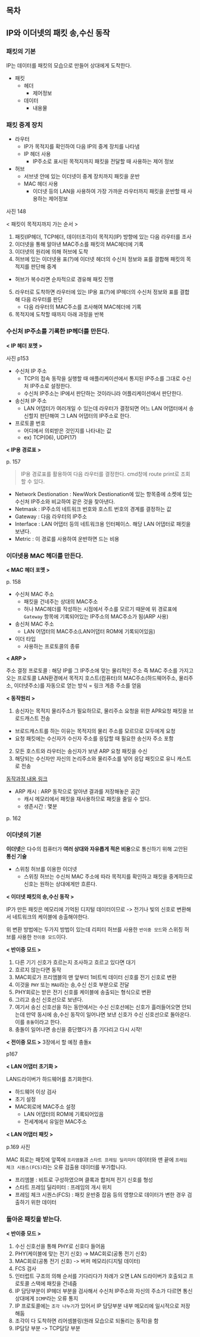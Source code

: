 
## 목차

## IP와 이더넷의 패킷 송,수신 동작

### 패킷의 기본
IP는 데이터를 패킷의 모습으로 만들어 상대에게 도착한다.

- 패킷
  - 헤더
    - 제어정보
  - 데이터
    - 내용물


### 패킷 중계 장치
- 라우터
  - IP가 목적지를 확인하여 다음 IP의 중계 장치를 나타냄
  - IP 헤더 사용
    - IP주소로 표시된 목적지까지 패킷을 전달할 때 사용하는 제어 정보
- 허브
  - 서브넷 안에 있는 이더넷이 중계 장치까지 패킷을 운반
  - MAC 헤더 사용
    - 이더넷 등의 LAN을 사용하여 가장 가까운 라우터까지 패킷을 운반할 때 사용하는 제어정보


사진 148

< 패킷이 목적지까지 가는 순서 >
1. 패킷(IP헤더, TCP헤더, 데이터조각)이 목적지(IP) 방향에 있는 다음 라우터를 조사 
2. 이더넷을 통해 알아낸 MAC주소를 패킷의 MAC헤더에 기록
3. 이더넷의 원리에 의해 허브에 도착
4. 허브에 있는 이더넷용 표(?)에 이더넷 헤더의 수신처 정보와 표를 결합해 패킷의 목적지를 판단해 중계
  - 허브가 복수라면 순차적으로 경유해 패킷 진행
5. 라우터로 도착하면 라우터에 있는 IP용 표(?)에 IP헤더의 수신처 정보와 표를 결합해 다음 라우터를 판단
   - 다음 라우터의 MAC주소를 조사해여 MAC헤더에 기록
6. 목적지에 도착할 때까지 아래 과정을 반복


### 수신처 IP주소를 기록한 IP헤더를 만든다.

**< IP 헤더 포멧 >**

사진 p153


- 수신처 IP 주소
  - TCP의 접속 동작을 실행할 때 애플리케이션에서 통지된 IP주소를 그대로 수신처 IP주소로 설정한다.
  - 수신처 IP주소는 IP에서 판단하는 것이라니라 어플리케이션에서 판단한다.
- 송신처 IP 주소  
  - LAN 어댑터가 여러개일 수 있는데 라우터가 결정되면 어느 LAN 어댑터에서 송신할지 판단해여 그 LAN 어댑터의 IP주소로 한다.
- 프로토콜 번호
  - 어디에서 의뢰받은 것인지를 나타내는 값
  - ex) TCP(06), UDP(17)

**< IP용 경로표 >**

p. 157

> IP용 경로표를 활용하여 다음 라우터를 결정한다.
> cmd창에 route print로 조회할 수 있다.

- Network Destionation : NewWork Destionation에 있는 항목중에 소켓에 있는 수신처 IP주소와 비교하여 같은 것을 찾아낸다.
- Netmask : IP주소의 네트워크 번호와 호스트 번호의 경계를 결정하는 값
- Gateway : 다음 라우터의 IP주소
- Interface : LAN 어댑터 등의 네트워크용 인터페이스. 해당 LAN 어댑터로 패킷을 보낸다.
- Metric : 이 경로를 사용하여 운반하면 드는 비용


### 이더넷용 MAC 헤더를 만든다.

**< MAC 헤더 포멧 >**

p. 158

- 수신처 MAC 주소
  - 패킷을 건네주는 상대의 MAC주소
  - 허나 MAC헤더를 작성하는 시점에서 주소를 모르기 때문에 위 경로표에 `Gateway` 항목에 기록되어있는 IP주소의 MAC주소가 됨(ARP 사용)
- 송신처 MAC 주소
  - LAN 어댑터의 MAC주소(LAN어댑터 ROM에 기록되어있음)
- 이더 타입
  - 사용하는 프로토콜의 종류


**< ARP >**

주소 결정 프로토콜 : 해당 IP를 그 IP주소에 맞는 물리적인 주소 즉 MAC 주소를 가지고 오는 프로토콜
LAN환경에서 목적지 호스트(컴퓨터)의 MAC주소(하드웨어주소, 물리주소, 이더넷주소)를 자동으로 얻는 방식 = 링크 계층 주소를 얻음

**< 동작원리 >**

1. 송신자는 목적지 물리주소가 필요하므로, 물리주소 요청을 위한 APR요청 패킷을 브로드캐스트 전송
  - 브로드캐스트를 하는 이유는 목적지의 물리 주소를 모르므로 모두에게 요청
  - 요청 패킷에는 수신자가 수신자 주소를 응답할 때 필요한 송신자 주소 포함
2. 모든 호스트와 라우터는 송신자가 보낸 ARP 요청 패킷을 수신
3. 해당되는 수신자만 자신의 논리주소와 물리주소를 넣어 응답 패킷으로 유니 캐스트로 전송


[동작과정 내용 링크](https://velog.io/@sunil1369/TCPIP-%EA%B8%B0%EC%B4%88%EC%99%80-JAVAC%EC%9D%84-%ED%99%9C%EC%9A%A9%ED%95%9C-%EB%84%A4%ED%8A%B8%EC%9B%8C%ED%81%AC-%ED%94%84%EB%A1%9C%EA%B7%B8%EB%9E%98%EB%B0%8D-1%EC%9E%A5)


- ARP 캐시 : ARP 동작으로 알아낸 결과를 저장해놓은 공간
  - 캐시 메모리에서 패킷을 재사용하므로 패킷을 줄일 수 있다.
  - 생존시간 : 몇분

p. 162


### 이더넷의 기본

**이더넷**은 다수의 컴퓨터가 **여러 상대와 자유롭게 적은 비용**으로 통신하기 위해 고안된 **통신 기술**

- 스위칭 허브를 이용한 이더넷
  - 스위칭 허브는 수신처 MAC 주소에 따라 목적지를 확인하고 패킷을 중계하므로 신호는 원하는 상대에게만 흐른다.

**< 이더넷 패킷의 송,수신 동작 >**

IP가 만든 패킷은 메모리에 기억된 디지털 데이터이므로
-> 전기나 빛의 신호로 변환해서 네트워크의 케이블에 송출해야한다.

위 변환 방법에는 두가지 방법이 있는데 리피터 허브를 사용한 `반이중 모드`와 스위칭 허브를 사용한 `전이중 모드`이다.

**< 반이중 모드 >**
1. 다른 기기 신호가 흐르는지 조사하고 흐르고 있다면 대기
2. 흐르지 않는다면 동작
3. MAC회로가 프리앰블의 맨 앞부터 1비트씩 데이터 신호를 전기 신호로 변환
4. 이것을 `PHY` 또는 `MAU`라는 송,수신 신호 부분으로 전달
5. PHY회로는 받은 전기 신호를 케이블에 송출되는 형식으로 변환
6. 그리고 송신 신호선으로 보낸다.
7. 여기서 송신 신호선을 하는 동안에서는 수신 신호선에는 신호가 흘러들어오면 안되는데 만약 동시에 송,수신 동작이 일어나면 보낸 신호가 수신 신호선으로 돌아온다. 이를 `충돌`이라고 한다.
10. 충돌이 일어나면 송신을 중단했다가 좀 기다리고 다시 시작!

**< 전이중 모드 >**
3장에서 할 예정
충돌x


p167



**< LAN 어댑터 초기화 >**

LAN드라이버가 하드웨어를 초기화한다.
- 하드웨어 이상 검사
- 초기 설정
- MAC회로에 MAC주소 설정
  - LAN 어댑터의 ROM에 기록되어있음
  - 전세계에서 유일한 MAC주소



**< LAN 어댑터 패킷 >**

p.169 사진

MAC 회로는 패킷에 앞쪽에 `프리앰블`과 `스타트 프레임 딜리미터` 데이터와 맨 끝에 `프레임 체크 시퀀스(FCS)`라는 오류 검출용 데이터를 부가합니다.

- 프리엠블 : 비트로 구성하였으며 클록과 합처져 전기 신호를 형성
- 스타트 프레임 딜리미터 : 프레임의 개시 위치
- 프레임 체크 시퀀스(FCS) : 패킷 운반중 잡음 등의 영향으로 데이터가 변한 경우 검출하기 위한 데이터


### 돌아온 패킷을 받는다.

**< 반이중 모드 >**

1. 수신 신호선을 통해 PHY로 신호다 들어옴
2. PHY(케이블에 맞는 전기 신호) -> MAC회로(공통 전기 신호)
3. MAC회로(공통 전기 신호) -> 버퍼 메모리(디지털 데이터)
4. FCS 검사
5. 인터럽트 구조의 의해 순서를 기다리다가 차례가 오면 LAN 드라이버가 호출되고 프로토콜 스택에 패킷을 건네줌
6. IP 담당부분이 IP헤더 부분을 검사해서 수신처 IP주소와 자신의 주소가 다르면 통신 상대에게 `ICMP`라는 오류 통지
7. IP 프로토콜에는 `조각 나누기`가 있어서 IP 담당부분 내부 메모리에 일시적으로 저장해둠
8. 조각이 다 도착하면 리어셈블링(원래 모습으로 되돌리는 동작)을 함
9. IP담당 부분 -> TCP담당 부분
